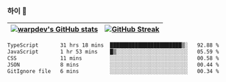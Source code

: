 
### 하이 👋
[![warpdev's GitHub stats](https://github-readme-stats.vercel.app/api?username=warpdev&show_icons=true&theme=vue-dark)](#) |[![GitHub Streak](https://github-readme-streak-stats.herokuapp.com/?user=warpdev&theme=dark)](#)
--- | --- |
<!--START_SECTION:waka-->

```txt
TypeScript       31 hrs 18 mins  ███████████████████████▒░   92.88 %
JavaScript       1 hr 53 mins    █▒░░░░░░░░░░░░░░░░░░░░░░░   05.59 %
CSS              11 mins         ░░░░░░░░░░░░░░░░░░░░░░░░░   00.58 %
JSON             8 mins          ░░░░░░░░░░░░░░░░░░░░░░░░░   00.44 %
GitIgnore file   6 mins          ░░░░░░░░░░░░░░░░░░░░░░░░░   00.34 %
```

<!--END_SECTION:waka-->

<!--
**warpdev/warpdev** is a ✨ _special_ ✨ repository because its `README.md` (this file) appears on your GitHub profile.

Here are some ideas to get you started:

- 🔭 I’m currently working on ...
- 🌱 I’m currently learning ...
- 👯 I’m looking to collaborate on ...
- 🤔 I’m looking for help with ...
- 💬 Ask me about ...
- 📫 How to reach me: ...
- 😄 Pronouns: ...
- ⚡ Fun fact: ...
-->
